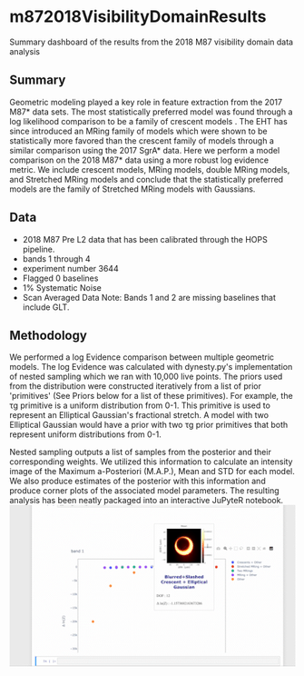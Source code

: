 # m872018VisibilityDomainResults
Summary dashboard of the results from the 2018 M87 visibility domain data analysis

## Summary
Geometric modeling played a key role in feature extraction from the 2017 M87* data sets. The most statistically preferred model was found through a log likelihood comparison to be a family of crescent models . The EHT has since introduced an MRing family of models which were shown to be statistically more favored than the crescent family of models through a similar comparison using the 2017 SgrA* data. Here we perform a model comparison on the 2018 M87* data using a more robust log evidence metric. We include crescent models, MRing models, double MRing models, and Stretched MRing models and conclude that the statistically preferred models are the family of Stretched MRing models with Gaussians.



## Data
* 2018 M87 Pre L2 data that has been calibrated through the HOPS pipeline.
* bands 1 through 4
* experiment number 3644
* Flagged 0 baselines
* 1% Systematic Noise
* Scan Averaged Data
Note: Bands 1 and 2 are missing baselines that include GLT.



## Methodology
We performed a log Evidence comparison between multiple geometric models. The log Evidence was calculated with dynesty.py's implementation of nested sampling which we ran with 10,000 live points. The priors used from the distribution were constructed iteratively from a list of prior 'primitives' (See Priors below for a list of these primitives). For example, the τg primitive is a uniform distribution from 0-1. This primitive is used to represent an Elliptical Gaussian's fractional stretch. A model with two Elliptical Gaussian would have a prior with two τg prior primitives that both represent uniform distributions from 0-1.



Nested sampling outputs a list of samples from the posterior and their corresponding weights. We utilized this information to calculate an intensity image of the Maximum a-Posteriori (M.A.P.), Mean and STD for each model. We also produce estimates of the posterior with this information and produce corner plots of the associated model parameters. The resulting analysis has been neatly packaged into an interactive JuPyteR notebook.
![alt text](9beddf92fdbf4ca76e2bf804b18b0224.gif)